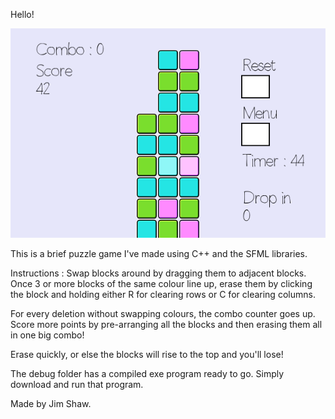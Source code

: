 Hello!

![id](https://github.com/bluenote-1577/Finished-Puzzle-Game/blob/master/PuzzleGame.png)

This is a brief puzzle game I've made using C++ and the SFML libraries.

Instructions : Swap blocks around by dragging them to adjacent blocks. Once 
3 or more blocks of the same colour line up, erase them by clicking the block
and holding either R for clearing rows or C for clearing columns.

For every deletion without swapping colours, the combo counter goes up.
Score more points by pre-arranging all the blocks and then erasing them all
in one big combo!

Erase quickly, or else the blocks will rise to the top and you'll lose!

The debug folder has a compiled exe program ready to go. Simply download and run that program.

Made by Jim Shaw.
